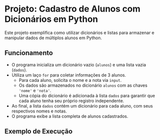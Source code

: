 # Projeto: Cadastro de Alunos com Dicionários em Python

Este projeto exemplifica como utilizar dicionários e listas para armazenar e manipular dados de múltiplos alunos em Python.

## Funcionamento

- O programa inicializa um dicionário vazio (`alunos`) e uma lista vazia (`dados`).
- Utiliza um laço `for` para coletar informações de 3 alunos.
  - Para cada aluno, solicita o nome e a nota via `input`.
  - Os dados são armazenados no dicionário `alunos` com as chaves `'nome'` e `'nota'`.
  - Uma cópia do dicionário é adicionada à lista `dados` para garantir que cada aluno tenha seu próprio registro independente.
- Ao final, a lista `dados` contém um dicionário para cada aluno, com seus respectivos nomes e notas.
- O programa exibe a lista completa de alunos cadastrados.

## Exemplo de Execução
